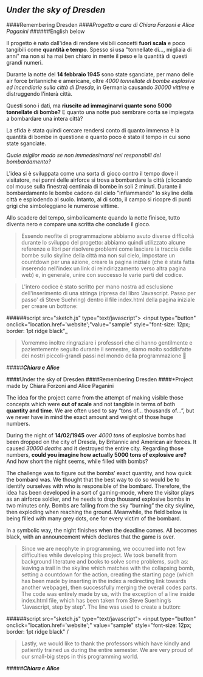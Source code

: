 ## **_Under the sky of Dresden_**

####Remembering Dresden
####*Progetto a cura di Chiara Forzoni e Alice Paganini*
######English below

Il progetto è nato dall'idea di rendere visibili  concetti **fuori scala** e poco tangibili come **quantità e tempo**.
Spesso si usa "tonnellate di..., migliaia di anni" ma non si ha mai ben chiaro in mente il peso e la quantità di questi grandi numeri.

Durante la notte del **14 febbraio 1945** sono state sganciate, per mano delle air force britanniche e americane, oltre *4000 tonnellate di bombe esplosive ed incendiarie sulla città di Dresda*, in Germania causando *30000 vittime* e distruggendo l'interà città.

Questi sono i dati, ma **riuscite ad immaginarvi quante sono 5000 tonnellate di bombe?** E quanto una notte  può sembrare corta se impiegata a bombardare una intera città?

La sfida è stata quindi cercare rendersi conto di quanto immensa è la quantità di bombe in questione e quanto poco è stato il tempo in cui sono state sganciate.

_Quale miglior modo se non immedesimarsi nei responabili del bombardamento?_

L'idea si è sviluppata come una sorta di gioco contro il tempo dove il visitatore, nei panni delle airforce si trova a bombardare la città (cliccando col mouse sulla finestra) centinaia di bombe in soli 2 minuti. Durante il bombardamento le bombe cadono dal cielo "infiammando" lo skyline della città e esplodendo al suolo. Intanto, al di sotto, il campo si ricopre di punti grigi che simboleggiano le numerose vittime.

Allo scadere del tempo, simbolicamente quando la notte finisce, tutto diventa nero e compare una scritta che conclude il gioco.

> Essendo neofite di programmazione abbiamo avuto diverse difficoltà durante lo sviluppo del progetto: abbiamo quindi utilizzato alcune referenze e libri per risolvere problemi come lasciare la traccia delle bombe sullo skyline della città ma non sul cielo, impostare un countdown per una azione, creare la pagina iniziale (che è stata fatta inserendo nell'index un link di reindirizzamento verso altra pagina web) e, in generale, unire con successo le varie parti del codice.

> L'intero codice è stato scritto per mano nostra ad esclusione dell'inserimento di una stringa (ripresa dal libro 'Javascript. Passo per passo' di Steve Suehring) dentro il file index.html della pagina iniziale per creare un bottone:

######script src="sketch.js" type="text/javascript"></script> <input type="button" onclick="location.href='website';"value="sample" style="font-size: 12px; border: 1pt ridge black"_

> Vorremmo inoltre ringraziare i professori che ci hanno gentilmente e pazientemente seguito durante il semestre, siamo molto soddisfatte dei nostri piccoli-grandi passi nel mondo della programmazione 🙂

#####**_Chiara e Alice_**


####Under the sky of Dresden
####Remembering Dresden
####*Project made by Chiara Forzoni and Alice Paganini

The idea for the project came from the attempt of making visible those concepts which were **out of scale** and not tangible in terms of both **quantity and time**. We are often used to say “tons of… thousands of…”, but we never have in mind the exact amount and weight of those huge numbers.

During the night of **14/02/1945** over *4000 tons* of explosive bombs had been dropped on the city of Dresda, by Britannic and American air forces. It caused *30000 deaths* and it destroyed the entire city.
Regarding those numbers, **could you imagine how actually 5000 tons of explosive are?** And how short the night seems, while filled with bombs?

The challenge was to figure out the bombs’ exact quantity, and how quick the bombard was. We thought that the best way to do so would be to identify ourselves with who is responsible of the bombard.
Therefore, the idea has been developed in a sort of gaming-mode, where the visitor plays as an airforce soldier, and he needs to drop thousand explosive bombs in two minutes only. Bombs are falling from the sky “burning” the city skyline, then exploding when reaching the ground. Meanwhile, the field below is being filled with many grey dots, one for every victim of the bombard. 

In a symbolic way, the night finishes when the deadline comes. All becomes black, with an announcement which declares that the game is over. 

> Since we are neophyte in programming, we occurred into not few difficulties while developing this project. We took benefit from background literature and books to solve some problems, such as: leaving a trail in the skyline which matches with the collapsing bomb, setting a countdown for the action, creating the starting page (which has been made by inserting in the index a redirecting link towards another webpage), then successfully merging the overall codes parts. 
The code was entirely made by us, with the exception of a line inside index.html file, which has been taken from Steve Suerhing’s “Javascript, step by step”. The line was used to create a button:

######script src="sketch.js" type="text/javascript"></script>
<input type="button" onclick="location.href='website';" value="sample" style="font-size: 12px; border: 1pt ridge black" /

> Lastly, we would like to thank the professors which have kindly and patiently trained us during the entire semester. We are very proud of our small-big steps in this programming world. 

#####**_Chiara e Alice_**
